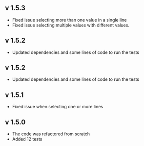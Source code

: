## v 1.5.3
* Fixed issue selecting more than one value in a single line
* Fixed issue selecting multiple values with different values.

## v 1.5.2
* Updated dependencies and some lines of code to run the tests

## v 1.5.2
* Updated dependencies and some lines of code to run the tests

## v 1.5.1
* Fixed issue when selecting one or more lines

## v 1.5.0
* The code was refactored from scratch
* Added 12 tests